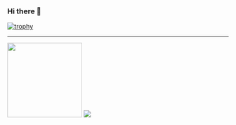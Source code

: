 ### Hi there 👋

[![trophy](https://github-profile-trophy.vercel.app/?username=boat46450)](https://github.com/ryo-ma/github-profile-trophy)

---

<div>
    <img height=170 src="https://github-readme-stats.vercel.app/api?username=boat46450&count_private=true&include_all_commits=true" />
    <img src="https://github-readme-stats.vercel.app/api/top-langs/?username=boat46450&layout=compact" />
<div>

<!--
**boat46450/boat46450** is a ✨ _special_ ✨ repository because its `README.md` (this file) appears on your GitHub profile.

Here are some ideas to get you started:

- 🔭 I’m currently working on ...
- 🌱 I’m currently learning ...
- 👯 I’m looking to collaborate on ...
- 🤔 I’m looking for help with ...
- 💬 Ask me about ...
- 📫 How to reach me: ...
- 😄 Pronouns: ...
- ⚡ Fun fact: ...
-->
